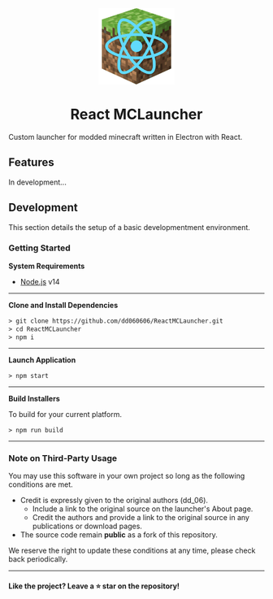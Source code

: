 <p align="center"><img src="./public/assets/images/logo.png" width="150px" height="150px" alt="logo"></p>

<h1 align="center">React MCLauncher</h1>

Custom launcher for modded minecraft written in Electron with React.

## Features

In development...

## Development

This section details the setup of a basic developmentment environment.

### Getting Started

**System Requirements**

- [Node.js][nodejs] v14

---

**Clone and Install Dependencies**

```console
> git clone https://github.com/dd060606/ReactMCLauncher.git
> cd ReactMCLauncher
> npm i
```

---

**Launch Application**

```console
> npm start
```

---

**Build Installers**

To build for your current platform.

```console
> npm run build
```

---

### Note on Third-Party Usage

You may use this software in your own project so long as the following conditions are met.

- Credit is expressly given to the original authors (dd_06).
  - Include a link to the original source on the launcher's About page.
  - Credit the authors and provide a link to the original source in any publications or download pages.
- The source code remain **public** as a fork of this repository.

We reserve the right to update these conditions at any time, please check back periodically.

---

#### Like the project? Leave a ⭐ star on the repository!

[nodejs]: https://nodejs.org/en/ "Node.js"
